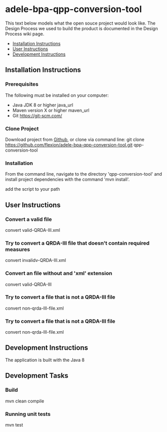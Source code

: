 # adele-bpa-qpp-conversion-tool

This text below models what the open souce project would look like. The Design Process we used to build the product is documented in the Design Process wiki page.

* [Installation Instructions](#developer-installation-instructions)
* [User Instructions](#user-instructions)
* [Development Instructions](#development-instructions)

## Installation Instructions

### Prerequisites

The following must be installed on your computer:
* Java JDK 8 or higher java_url
* Maven version X or higher maven_url
* Git https://git-scm.com/

### Clone Project

Download project from [Github](https://github.com/flexion/adele-bpa-qpp-conversion-tool), or clone via command line: git clone https://github.com/flexion/adele-bpa-qpp-conversion-tool.git qpp-conversion-tool

### Installation

From the command line, navigate to the directory 'qpp-conversion-tool' and install project dependencies with the command 'mvn install'.

add the script to your path

## User Instructions

### Convert a valid file

convert valid-QRDA-III.xml

### Try to convert a QRDA-III file that doesn't contain required measures

convert invalidv-QRDA-III.xml

### Convert an file without and 'xml' extension

convert valid-QRDA-III

### Try to convert a file that is not a QRDA-III file

convert non-qrda-III-file.xml

### Try to convert a file that is not a QRDA-III file

convert non-qrda-III-file.xml

## Development Instructions

The application is built with the Java 8

## Development Tasks


### Build

mvn clean compile

### Running unit tests

mvn test